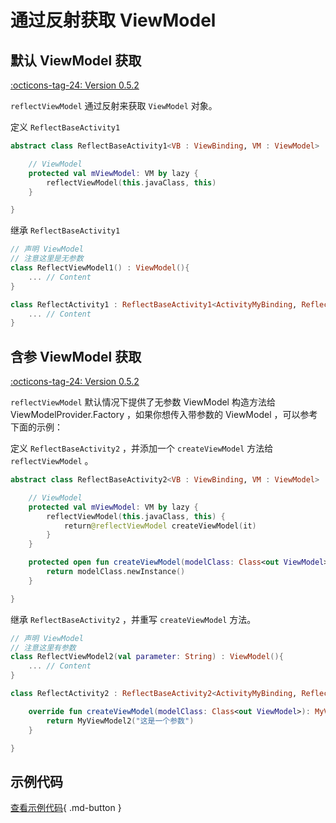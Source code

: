 # 通过反射获取 ViewModel

## 默认 ViewModel 获取

[:octicons-tag-24: Version 0.5.2](https://ave.entropy2020.cn/version/VastTools/#052)

`reflectViewModel` 通过反射来获取 `ViewModel` 对象。

定义 `ReflectBaseActivity1`

```kotlin
abstract class ReflectBaseActivity1<VB : ViewBinding, VM : ViewModel> : AppCompatActivity() {

    // ViewModel
    protected val mViewModel: VM by lazy {
        reflectViewModel(this.javaClass, this)
    }

}
```

继承 `ReflectBaseActivity1`

```kotlin
// 声明 ViewModel
// 注意这里是无参数
class ReflectViewModel1() : ViewModel(){
    ... // Content
}

class ReflectActivity1 : ReflectBaseActivity1<ActivityMyBinding, ReflectViewModel1>() {
    ... // Content
}
```

## 含参 ViewModel 获取

[:octicons-tag-24: Version 0.5.2](https://ave.entropy2020.cn/version/VastTools/#052)

`reflectViewModel` 默认情况下提供了无参数 ViewModel 构造方法给 ViewModelProvider.Factory ，如果你想传入带参数的 ViewModel ，可以参考下面的示例：

定义 `ReflectBaseActivity2` ，并添加一个 `createViewModel` 方法给 `reflectViewModel` 。

```kotlin
abstract class ReflectBaseActivity2<VB : ViewBinding, VM : ViewModel> : AppCompatActivity() {

    // ViewModel
    protected val mViewModel: VM by lazy {
        reflectViewModel(this.javaClass, this) {
            return@reflectViewModel createViewModel(it)
        }
    }

    protected open fun createViewModel(modelClass: Class<out ViewModel>): ViewModel {
        return modelClass.newInstance()
    }

}
```
 
继承 `ReflectBaseActivity2` ，并重写 `createViewModel` 方法。

```kotlin
// 声明 ViewModel
// 注意这里有参数
class ReflectViewModel2(val parameter: String) : ViewModel(){
    ... // Content
}

class ReflectActivity2 : ReflectBaseActivity2<ActivityMyBinding, ReflectViewModel2>() {

    override fun createViewModel(modelClass: Class<out ViewModel>): MyViewModel2 {
        return MyViewModel2("这是一个参数")
    }

}
```

## 示例代码

[查看示例代码](https://github.com/SakurajimaMaii/Android-Vast-Extension/tree/develop/app/src/main/java/com/ave/vastgui/app/activity/reflectexample){ .md-button }
